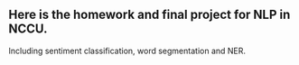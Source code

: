 
## Here is the homework and final project for NLP in NCCU.
Including sentiment classification, word segmentation and NER.
